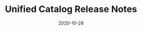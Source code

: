 ---
title: Unified Catalog Release Notes
linkTitle: Release Notes
simple_list: true
weight: 5
date: 2020-10-28
hide_readingtime: true
description: Release notes for Amplify Unified Catalog
---